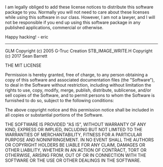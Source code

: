 I am legally obliged to add these license notices to distribute this software
package to you. Normally you will not need to care about these licenses while
using this software in our class. However, I am not a lawyer, and I will not
be responsible if you end up using this software package in any published
applications, commercial or otherwise.

Happy hacking! - eric

*******************************************************************************

GLM
Copyright (c) 2005 G-Truc Creation
STB_IMAGE_WRITE.H
Copyright (c) 2017 Sean Barrett

THE MIT LICENSE

Permission is hereby granted, free of charge, to any person obtaining a copy
of this software and associated documentation files (the "Software"), to deal
in the Software without restriction, including without limitation the rights
to use, copy, modify, merge, publish, distribute, sublicense, and/or sell
copies of the Software, and to permit persons to whom the Software is
furnished to do so, subject to the following conditions:

The above copyright notice and this permission notice shall be included in
all copies or substantial portions of the Software.

THE SOFTWARE IS PROVIDED "AS IS", WITHOUT WARRANTY OF ANY KIND, EXPRESS OR
IMPLIED, INCLUDING BUT NOT LIMITED TO THE WARRANTIES OF MERCHANTABILITY,
FITNESS FOR A PARTICULAR PURPOSE AND NONINFRINGEMENT. IN NO EVENT SHALL THE
AUTHORS OR COPYRIGHT HOLDERS BE LIABLE FOR ANY CLAIM, DAMAGES OR OTHER
LIABILITY, WHETHER IN AN ACTION OF CONTRACT, TORT OR OTHERWISE, ARISING FROM,
OUT OF OR IN CONNECTION WITH THE SOFTWARE OR THE USE OR OTHER DEALINGS IN
THE SOFTWARE.

